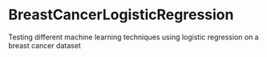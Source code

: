 # BreastCancerLogisticRegression
Testing different machine learning techniques using logistic regression on a breast cancer dataset

